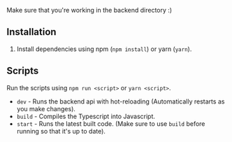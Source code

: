Make sure that you're working in the backend directory :)

## Installation

1. Install dependencies using npm (`npm install`) or yarn (`yarn`).

## Scripts

Run the scripts using `npm run <script>` or `yarn <script>`.

-   `dev` - Runs the backend api with hot-reloading (Automatically restarts as you make changes).
-   `build` - Compiles the Typescript into Javascript.
-   `start` - Runs the latest built code. (Make sure to use `build` before running so that it's up to date).
